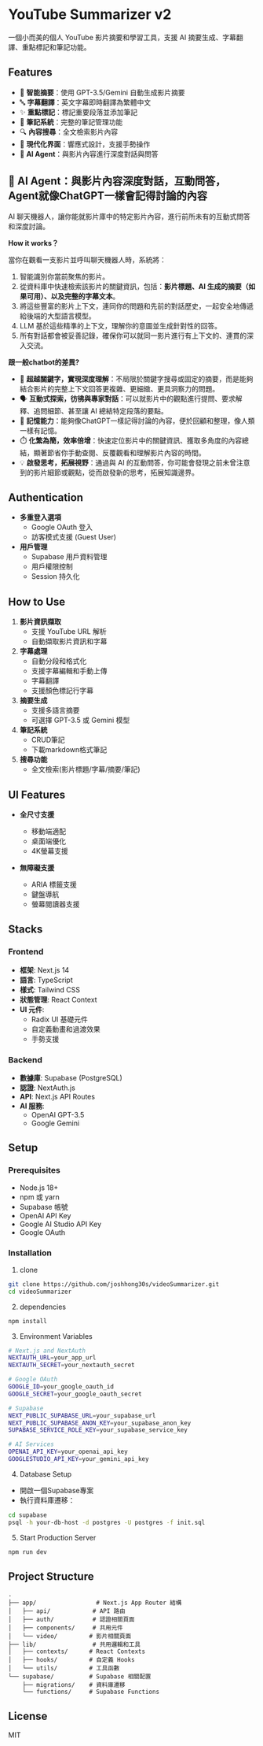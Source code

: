 # YouTube Summarizer v2

一個小而美的個人 YouTube 影片摘要和學習工具，支援 AI 摘要生成、字幕翻譯、重點標記和筆記功能。

## Features

- 🎯 **智能摘要**：使用 GPT-3.5/Gemini 自動生成影片摘要
- 🔤 **字幕翻譯**：英文字幕即時翻譯為繁體中文
- ✨ **重點標記**：標記重要段落並添加筆記
- 📝 **筆記系統**：完整的筆記管理功能
- 🔍 **內容搜尋**：全文檢索影片內容
- 🎨 **現代化界面**：響應式設計，支援手勢操作
- 💬 **AI Agent**：與影片內容進行深度對話與問答

## 💬 AI Agent：與影片內容深度對話，互動問答，Agent就像ChatGPT一樣會記得討論的內容

AI 聊天機器人，讓你能就影片庫中的特定影片內容，進行前所未有的互動式問答和深度討論。

**How it works？**

當你在觀看一支影片並呼叫聊天機器人時，系統將：

1.  智能識別你當前聚焦的影片。
2.  從資料庫中快速檢索該影片的關鍵資訊，包括：**影片標題、AI 生成的摘要（如果可用）、以及完整的字幕文本**。
3.  將這些豐富的影片上下文，連同你的問題和先前的對話歷史，一起安全地傳遞給後端的大型語言模型。
4.  LLM 基於這些精準的上下文，理解你的意圖並生成針對性的回答。
5.  所有對話都會被妥善記錄，確保你可以就同一影片進行有上下文的、連貫的深入交流。

**跟一般chatbot的差異?**

- 🚀 **超越關鍵字，實現深度理解**：不局限於關鍵字搜尋或固定的摘要，而是能夠結合影片的完整上下文回答更複雜、更細緻、更具洞察力的問題。
- 🗣️ **互動式探索，彷彿與專家對話**：可以就影片中的觀點進行提問、要求解釋、追問細節、甚至讓 AI 總結特定段落的要點。
- 🧠 **記憶能力**：能夠像ChatGPT一樣記得討論的內容，便於回顧和整理，像人類一樣有記憶。
- ⏱️ **化繁為簡，效率倍增**：快速定位影片中的關鍵資訊、獲取多角度的內容總結，顯著節省你手動查閱、反覆觀看和理解影片內容的時間。
- 💡 **啟發思考，拓展視野**：通過與 AI 的互動問答，你可能會發現之前未曾注意到的影片細節或觀點，從而啟發新的思考，拓展知識邊界。

## Authentication

- **多重登入選項**
  - Google OAuth 登入
  - 訪客模式支援 (Guest User)
- **用戶管理**
  - Supabase 用戶資料管理
  - 用戶權限控制
  - Session 持久化

## How to Use

1. **影片資訊擷取**
   - 支援 YouTube URL 解析
   - 自動擷取影片資訊和字幕
2. **字幕處理**
   - 自動分段和格式化
   - 支援字幕編輯和手動上傳
   - 字幕翻譯
   - 支援顏色標記行字幕
3. **摘要生成**
   - 支援多語言摘要
   - 可選擇 GPT-3.5 或 Gemini 模型
4. **筆記系統**
   - CRUD筆記
   - 下載markdown格式筆記
5. **搜尋功能**
   - 全文檢索(影片標題/字幕/摘要/筆記)

## UI Features

- **全尺寸支援**

  - 移動端適配
  - 桌面端優化
  - 4K螢幕支援

- **無障礙支援**
  - ARIA 標籤支援
  - 鍵盤導航
  - 螢幕閱讀器支援

## Stacks

### Frontend

- **框架**: Next.js 14
- **語言**: TypeScript
- **樣式**: Tailwind CSS
- **狀態管理**: React Context
- **UI 元件**:
  - Radix UI 基礎元件
  - 自定義動畫和過渡效果
  - 手勢支援

### Backend

- **數據庫**: Supabase (PostgreSQL)
- **認證**: NextAuth.js
- **API**: Next.js API Routes
- **AI 服務**:
  - OpenAI GPT-3.5
  - Google Gemini

## Setup

### Prerequisites

- Node.js 18+
- npm 或 yarn
- Supabase 帳號
- OpenAI API Key
- Google AI Studio API Key
- Google OAuth

### Installation

1. clone

```bash
git clone https://github.com/joshhong30s/videoSummarizer.git
cd videoSummarizer
```

2. dependencies

```bash
npm install
```

3. Environment Variables

```bash
# Next.js and NextAuth
NEXTAUTH_URL=your_app_url
NEXTAUTH_SECRET=your_nextauth_secret

# Google OAuth
GOOGLE_ID=your_google_oauth_id
GOOGLE_SECRET=your_google_oauth_secret

# Supabase
NEXT_PUBLIC_SUPABASE_URL=your_supabase_url
NEXT_PUBLIC_SUPABASE_ANON_KEY=your_supabase_anon_key
SUPABASE_SERVICE_ROLE_KEY=your_supabase_service_key

# AI Services
OPENAI_API_KEY=your_openai_api_key
GOOGLESTUDIO_API_KEY=your_gemini_api_key
```

4. Database Setup

- 開啟一個Supabase專案
- 執行資料庫遷移：

```bash
cd supabase
psql -h your-db-host -d postgres -U postgres -f init.sql
```

5. Start Production Server

```bash
npm run dev
```

## Project Structure

```
.
├── app/                 # Next.js App Router 結構
│   ├── api/            # API 路由
│   ├── auth/           # 認證相關頁面
│   ├── components/     # 共用元件
│   └── video/         # 影片相關頁面
├── lib/                # 共用邏輯和工具
│   ├── contexts/      # React Contexts
│   ├── hooks/         # 自定義 Hooks
│   └── utils/         # 工具函數
└── supabase/          # Supabase 相關配置
    ├── migrations/    # 資料庫遷移
    └── functions/     # Supabase Functions
```

## License

MIT
